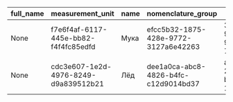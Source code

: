 |full_name|measurement_unit|name|nomenclature_group|uid|
|---------|----------------|----|------------------|---|
|None|f7e6f4af-6117-445e-bb82-f4f4fc85edfd|Мука|efcc5b32-1875-428e-9772-3127a6e42263|301b0f79-9ab4-485e-981d-7aaa3b3950f5|
|None|cdc3e607-1e2d-4976-8249-d9a839512b21|Лёд|dee1a0ca-abc8-4826-b4fc-c12d9014bd37|ae5087c9-2c2a-4186-b158-1973d3726a7f|

